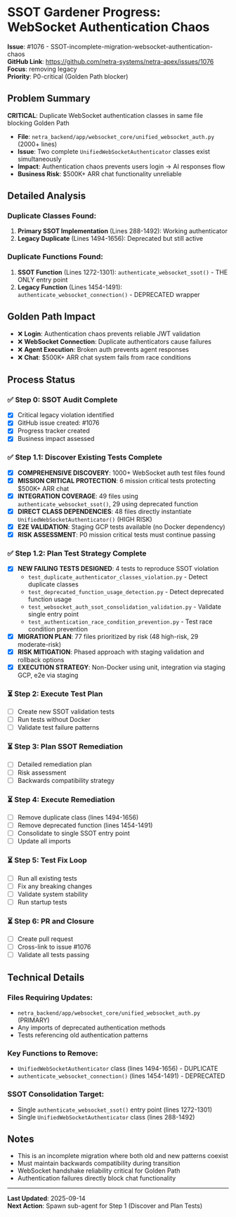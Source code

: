 # SSOT Gardener Progress: WebSocket Authentication Chaos

**Issue**: #1076 - SSOT-incomplete-migration-websocket-authentication-chaos  
**GitHub Link**: https://github.com/netra-systems/netra-apex/issues/1076  
**Focus**: removing legacy  
**Priority**: P0-critical (Golden Path blocker)

## Problem Summary

**CRITICAL**: Duplicate WebSocket authentication classes in same file blocking Golden Path
- **File**: `netra_backend/app/websocket_core/unified_websocket_auth.py` (2000+ lines)
- **Issue**: Two complete `UnifiedWebSocketAuthenticator` classes exist simultaneously
- **Impact**: Authentication chaos prevents users login → AI responses flow
- **Business Risk**: $500K+ ARR chat functionality unreliable

## Detailed Analysis

### Duplicate Classes Found:
1. **Primary SSOT Implementation** (Lines 288-1492): Working authenticator
2. **Legacy Duplicate** (Lines 1494-1656): Deprecated but still active

### Duplicate Functions Found:
1. **SSOT Function** (Lines 1272-1301): `authenticate_websocket_ssot()` - THE ONLY entry point
2. **Legacy Function** (Lines 1454-1491): `authenticate_websocket_connection()` - DEPRECATED wrapper

## Golden Path Impact
- ❌ **Login**: Authentication chaos prevents reliable JWT validation
- ❌ **WebSocket Connection**: Duplicate authenticators cause failures 
- ❌ **Agent Execution**: Broken auth prevents agent responses
- ❌ **Chat**: $500K+ ARR chat system fails from race conditions

## Process Status

### ✅ Step 0: SSOT Audit Complete
- [x] Critical legacy violation identified
- [x] GitHub issue created: #1076
- [x] Progress tracker created
- [x] Business impact assessed

### ✅ Step 1.1: Discover Existing Tests Complete
- [x] **COMPREHENSIVE DISCOVERY**: 1000+ WebSocket auth test files found
- [x] **MISSION CRITICAL PROTECTION**: 6 mission critical tests protecting $500K+ ARR chat
- [x] **INTEGRATION COVERAGE**: 49 files using `authenticate_websocket_ssot()`, 29 using deprecated function
- [x] **DIRECT CLASS DEPENDENCIES**: 48 files directly instantiate `UnifiedWebSocketAuthenticator()` (HIGH RISK)
- [x] **E2E VALIDATION**: Staging GCP tests available (no Docker dependency)
- [x] **RISK ASSESSMENT**: P0 mission critical tests must continue passing

### ✅ Step 1.2: Plan Test Strategy Complete  
- [x] **NEW FAILING TESTS DESIGNED**: 4 tests to reproduce SSOT violation
  - `test_duplicate_authenticator_classes_violation.py` - Detect duplicate classes
  - `test_deprecated_function_usage_detection.py` - Detect deprecated function usage
  - `test_websocket_auth_ssot_consolidation_validation.py` - Validate single entry point
  - `test_authentication_race_condition_prevention.py` - Test race condition prevention
- [x] **MIGRATION PLAN**: 77 files prioritized by risk (48 high-risk, 29 moderate-risk)
- [x] **RISK MITIGATION**: Phased approach with staging validation and rollback options
- [x] **EXECUTION STRATEGY**: Non-Docker using unit, integration via staging GCP, e2e via staging

### ⏳ Step 2: Execute Test Plan
- [ ] Create new SSOT validation tests
- [ ] Run tests without Docker
- [ ] Validate test failure patterns

### ⏳ Step 3: Plan SSOT Remediation 
- [ ] Detailed remediation plan
- [ ] Risk assessment
- [ ] Backwards compatibility strategy

### ⏳ Step 4: Execute Remediation
- [ ] Remove duplicate class (lines 1494-1656)
- [ ] Remove deprecated function (lines 1454-1491) 
- [ ] Consolidate to single SSOT entry point
- [ ] Update all imports

### ⏳ Step 5: Test Fix Loop
- [ ] Run all existing tests
- [ ] Fix any breaking changes
- [ ] Validate system stability
- [ ] Run startup tests

### ⏳ Step 6: PR and Closure
- [ ] Create pull request
- [ ] Cross-link to issue #1076
- [ ] Validate all tests passing

## Technical Details

### Files Requiring Updates:
- `netra_backend/app/websocket_core/unified_websocket_auth.py` (PRIMARY)
- Any imports of deprecated authentication methods
- Tests referencing old authentication patterns

### Key Functions to Remove:
- `UnifiedWebSocketAuthenticator` class (lines 1494-1656) - DUPLICATE
- `authenticate_websocket_connection()` (lines 1454-1491) - DEPRECATED

### SSOT Consolidation Target:
- Single `authenticate_websocket_ssot()` entry point (lines 1272-1301)
- Single `UnifiedWebSocketAuthenticator` class (lines 288-1492)

## Notes
- This is an incomplete migration where both old and new patterns coexist
- Must maintain backwards compatibility during transition
- WebSocket handshake reliability critical for Golden Path
- Authentication failures directly block chat functionality

---
**Last Updated**: 2025-09-14  
**Next Action**: Spawn sub-agent for Step 1 (Discover and Plan Tests)